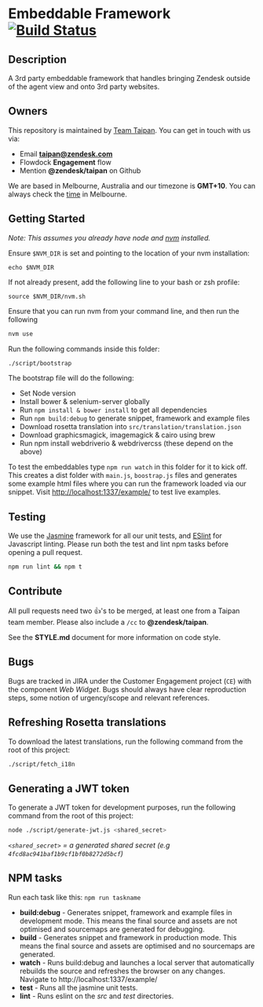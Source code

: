 # Embeddable Framework [![Build Status](https://magnum.travis-ci.com/zendesk/embeddable_framework.svg?token=eFe58axP7zq8qUuk6pMA&branch=master)](https://magnum.travis-ci.com/zendesk/embeddable_framework)

## Description
A 3rd party embeddable framework that handles bringing Zendesk outside of the agent view and onto 3rd party websites.

## Owners
This repository is maintained by [Team Taipan](https://zendesk.atlassian.net/wiki/pages/viewpage.action?pageId=86114732). You can get in touch with us via:
* Email **taipan@zendesk.com**
* Flowdock **Engagement** flow
* Mention **@zendesk/taipan** on Github

We are based in Melbourne, Australia and our timezone is **GMT+10**. You can always check the [time](http://time.is/Melbourne) in Melbourne.

## Getting Started
*Note: This assumes you already have node and [nvm](https://github.com/creationix/nvm) installed.*

Ensure `$NVM_DIR` is set and pointing to the location of your nvm installation:
```
echo $NVM_DIR
```

If not already present, add the following line to your bash or zsh profile:
```
source $NVM_DIR/nvm.sh
```

Ensure that you can run nvm from your command line, and then run the following

```bash
nvm use
```

Run the following commands inside this folder:

```bash
./script/bootstrap
```

The bootstrap file will do the following:

* Set Node version
* Install bower & selenium-server globally
* Run `npm install & bower install` to get all dependencies
* Run `npm build:debug` to generate snippet, framework and example files
* Download rosetta translation into `src/translation/translation.json`
* Download graphicsmagick, imagemagick & cairo using brew
* Run npm install webdriverio & webdrivercss (these depend on the above)

To test the embeddables type `npm run watch` in this folder for it to kick off. This creates a dist folder with `main.js`, `boostrap.js` files and generates some example html files where you can run the framework loaded via our snippet. Visit [http://localhost:1337/example/](http://localhost:1337/example/) to test live examples.

## Testing
We use the [Jasmine](http://jasmine.github.io/) framework for all our unit tests, and [ESlint](http://eslint.org/) for Javascript linting. Please run both the test and lint npm tasks before opening a pull request.

```bash
npm run lint && npm t
```

## Contribute
All pull requests need two :+1:'s to be merged, at least one from a Taipan team member. Please also include a `/cc` to **@zendesk/taipan**.

See the **STYLE.md** document for more information on code style.

## Bugs
Bugs are tracked in JIRA under the Customer Engagement project (`CE`) with the component *Web Widget*. Bugs should always have clear reproduction steps, some notion of urgency/scope and relevant references.

## Refreshing Rosetta translations

To download the latest translations, run the following command from the root of this project:

```bash
./script/fetch_i18n
```

## Generating a JWT token

To generate a JWT token for development purposes, run the following command from the root of this project:

```bash
node ./script/generate-jwt.js <shared_secret>
```

*`<shared_secret>` = a generated shared secret (e.g `4fcd8ac941baf1b9cf1bf0b8272d5bcf`)*

## NPM tasks

Run each task like this: ```npm run taskname```

* **build:debug** - Generates snippet, framework and example files in development mode. This means the final source and assets are not optimised and sourcemaps are generated for debugging.
* **build** - Generates snippet and framework in production mode. This means the final source and assets are optimised and no sourcemaps are generated.
* **watch** - Runs build:debug and launches a local server that automatically rebuilds the source and refreshes the browser on any changes. Navigate to http://localhost:1337/example/
* **test** - Runs all the jasmine unit tests.
* **lint** - Runs eslint on the *src* and *test* directories.
